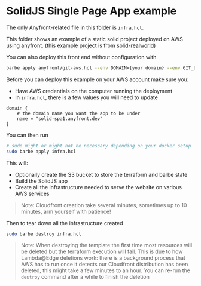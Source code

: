 # SolidJS Single Page App example

The only Anyfront-related file in this folder is `infra.hcl`.


This folder shows an example of a static solid project deployed on AWS using anyfront. (this example project is from [solid-realworld](https://github.com/solidjs/solid-realworld))

You can also deploy this front end without configuration with
```bash
barbe apply anyfront/git-aws.hcl --env DOMAIN={your domain} --env GIT_URL=https://github.com/solidjs/solid-realworld
```


Before you can deploy this example on your AWS account make sure you:
- Have AWS credentials on the computer running the deployment
- In `infra.hcl`, there is a few values you will need to update
```hcl
domain {
    # the domain name you want the app to be under
    name = "solid-spa1.anyfront.dev"
}
```

You can then run
```bash
# sudo might or might not be necessary depending on your docker setup
sudo barbe apply infra.hcl
```

This will:
- Optionally create the S3 bucket to store the terraform and barbe state
- Build the SolidJS app
- Create all the infrastructure needed to serve the website on various AWS services

> Note: Cloudfront creation take several minutes, sometimes up to 10 minutes, arm yourself with patience!

Then to tear down all the infrastructure created
```bash
sudo barbe destroy infra.hcl
```

> Note: When destroying the template the first time most resources will be deleted but the terraform execution will fail. This is due to how Lambda@Edge deletions work: there is a background process that AWS has to run once it detects our Cloudfront distribution has been deleted, this might take a few minutes to an hour. You can re-run the `destroy` command after a while to finish the deletion
